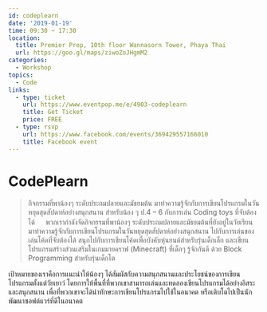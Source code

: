 ```yaml
---
id: codeplearn
date: '2019-01-19'
time: 09:30 ~ 17:30
location:
  title: Premier Prep, 10th floor Wannasorn Tower, Phaya Thai
  url: https://goo.gl/maps/ziwoZoJHgmM2
categories:
  - Workshop
topics:
  - Code
links:
  - type: ticket
    url: https://www.eventpop.me/e/4903-codeplearn
    title: Get Ticket
    price: FREE
  - type: rsvp
    url: https://www.facebook.com/events/369429557166010
    title: Facebook event
---
```


# CodePlearn

> กิจกรรมที่พาน้องๆ ระดับประถมปลายและมัธยมต้น มาทำความรู้จักกับการเขียนโปรแกรมในวันหยุดสุดสัปดาห์อย่างสนุกสนาน สำหรับน้อง ๆ ป.4 – 6 กับการเล่น Coding toys ที่จับต้องได้
　
พวกเรากำลังจัดกิจกรรมที่พาน้องๆ ระดับประถมปลายและมัธยมต้นที่ยังอยู่ในวัยเรียน มาทำความรู้จักกับการเขียนโปรแกรมในวันหยุดสุดสัปดาห์อย่างสนุกสนาน ไปกับการเล่นของเล่นโค้ดที่จับต้องได้ สนุกไปกับการเขียนโค้ดเพื่อบังคับหุ่นยนต์สำหรับรุ่นเด็กเล็ก และเขียนโปรแกรมสร้างส่วนเสริมในเกมมายคราฟ (Minecraft) ที่เด็กๆ รู้จักกันดี ด้วย Block Programming สำหรับรุ่นเด็กโต

เป้าหมายของเราคือการแนะนำให้น้องๆ ได้สัมผัสกับความสนุกสนานและประโยชน์ของการเขียนโปรแกรมตั้งแต่วัยเยาว์ โดยการให้พื้นที่ที่พวกเขาสามารถเล่นและทดลองเขียนโปรแกรมได้อย่างอิสระและสนุกสนาน เพื่อที่พวกเขาจะได้นำทักษะการเขียนโปรแกรมไปใช้ในอนาคต หรือเติบโตไปเป็นนักพัฒนาซอฟต์แวร์ที่ดีในอนาคต 